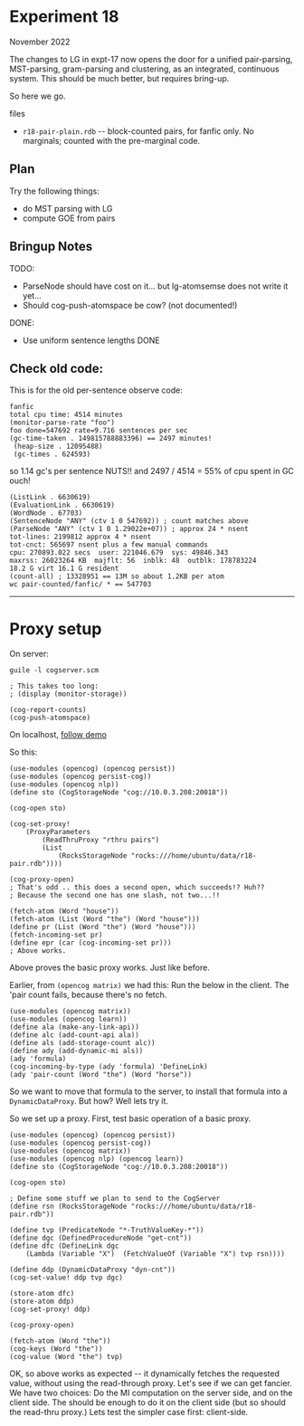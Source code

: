 Experiment 18
=============
November 2022

The changes to LG in expt-17 now opens the door for a unified
pair-parsing, MST-parsing, gram-parsing and clustering, as an
integrated, continuous system. This should be much better, but
requires bring-up.

So here we go.

files
* `r18-pair-plain.rdb` -- block-counted pairs, for fanfic only.
  No marginals; counted with the pre-marginal code.

Plan
----

Try the following things:

* do MST parsing with LG
* compute GOE from pairs


Bringup Notes
-------------


TODO:
* ParseNode should have cost on it... but lg-atomsemse does
  not write it yet...
* Should cog-push-atomspace be cow?  (not documented!)

DONE:
* Use uniform sentence lengths DONE


Check old code:
---------------
This is for the old per-sentence observe code:
```
fanfic
total cpu time: 4514 minutes
(monitor-parse-rate "foo")
foo done=547692 rate=9.716 sentences per sec
(gc-time-taken . 149815788883396) == 2497 minutes!
 (heap-size . 12095488)
 (gc-times . 624593)
```
so 1.14 gc's per sentence NUTS!!
and 2497 / 4514 = 55% of cpu spent in GC ouch!
```
(ListLink . 6630619)
(EvaluationLink . 6630619)
(WordNode . 67703)
(SentenceNode "ANY" (ctv 1 0 547692)) ; count matches above
(ParseNode "ANY" (ctv 1 0 1.29022e+07)) ; approx 24 * nsent
tot-lines: 2199812 approx 4 * nsent
tot-cnct: 565697 nsent plus a few manual commands
cpu: 270893.022 secs  user: 221046.679  sys: 49846.343
maxrss: 26023264 KB  majflt: 56  inblk: 48  outblk: 178783224
18.2 G virt 16.1 G resident
(count-all) ; 13328951 == 13M so about 1.2KB per atom
wc pair-counted/fanfic/ * == 547703
```
----------------------

Proxy setup
===========
On server:
```
guile -l cogserver.scm

; This takes too long:
; (display (monitor-storage))

(cog-report-counts)
(cog-push-atomspace)

```
On localhost,
[follow demo](https://github.com/opencog/atomspace/blob/master/examples/atomspace/persist-proxy.scm)

So this:
```
(use-modules (opencog) (opencog persist))
(use-modules (opencog persist-cog))
(use-modules (opencog nlp))
(define sto (CogStorageNode "cog://10.0.3.208:20018"))

(cog-open sto)

(cog-set-proxy!
	(ProxyParameters
		(ReadThruProxy "rthru pairs")
		(List
			(RocksStorageNode "rocks:///home/ubuntu/data/r18-pair.rdb"))))

(cog-proxy-open)
; That's odd .. this does a second open, which succeeds!? Huh??
; Because the second one has one slash, not two...!!

(fetch-atom (Word "house"))
(fetch-atom (List (Word "the") (Word "house")))
(define pr (List (Word "the") (Word "house")))
(fetch-incoming-set pr)
(define epr (car (cog-incoming-set pr)))
; Above works.
```

Above proves the basic proxy works. Just like before.

Earlier, from `(opencog matrix)` we had this:
Run the below in the client. The 'pair count fails, because there's
no fetch.
```
(use-modules (opencog matrix))
(use-modules (opencog learn))
(define ala (make-any-link-api))
(define alc (add-count-api ala))
(define als (add-storage-count alc))
(define ady (add-dynamic-mi als))
(ady 'formula)
(cog-incoming-by-type (ady 'formula) 'DefineLink)
(ady 'pair-count (Word "the") (Word "horse"))
```

So we want to move that formula to the server, to install that
formula into a `DynamicDataProxy`. But how? Well lets try it.

So we set up a proxy. First, test basic operation of a basic proxy.

```
(use-modules (opencog) (opencog persist))
(use-modules (opencog persist-cog))
(use-modules (opencog matrix))
(use-modules (opencog nlp) (opencog learn))
(define sto (CogStorageNode "cog://10.0.3.208:20018"))

(cog-open sto)

; Define some stuff we plan to send to the CogServer
(define rsn (RocksStorageNode "rocks:///home/ubuntu/data/r18-pair.rdb"))

(define tvp (PredicateNode "*-TruthValueKey-*"))
(define dgc (DefinedProcedureNode "get-cnt"))
(define dfc (DefineLink dgc
	(Lambda (Variable "X")  (FetchValueOf (Variable "X") tvp rsn))))

(define ddp (DynamicDataProxy "dyn-cnt"))
(cog-set-value! ddp tvp dgc)

(store-atom dfc)
(store-atom ddp)
(cog-set-proxy! ddp)

(cog-proxy-open)

(fetch-atom (Word "the"))
(cog-keys (Word "the"))
(cog-value (Word "the") tvp)
```

OK, so above works as expected -- it dynamically fetches the
requested value, without using the read-through proxy.  Let's
see if we can get fancier. We have two choices: Do the MI
computation on the server side, and on the client side. The
should be enough to do it on the client side (but so should
the read-thru proxy.)  Lets test the simpler case first:
client-side.
```

```
